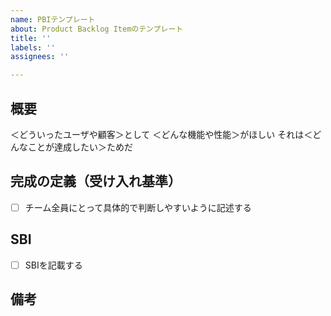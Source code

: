 ```yaml
---
name: PBIテンプレート
about: Product Backlog Itemのテンプレート
title: ''
labels: ''
assignees: ''

---
```


## 概要

＜どういったユーザや顧客＞として
＜どんな機能や性能＞がほしい
それは＜どんなことが達成したい＞ためだ


## 完成の定義（受け入れ基準）
- [ ] チーム全員にとって具体的で判断しやすいように記述する

## SBI
- [ ] SBIを記載する

## 備考
